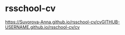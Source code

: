 # rsschool-cv
https://Suvorova-Anna.github.io/rsschool-cv/cvGITHUB-USERNAME.github.io/rsschool-cv/cv


